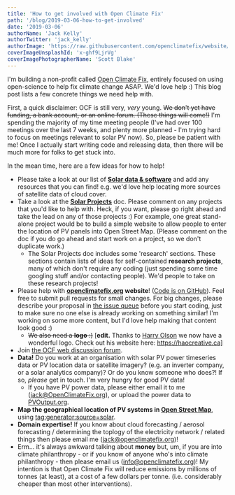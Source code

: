 ```yaml
---
title: 'How to get involved with Open Climate Fix'
path: '/blog/2019-03-06-how-to-get-involved'
date: '2019-03-06'
authorName: 'Jack Kelly'
authorTwitter: 'jack_kelly'
authorImage: 'https://raw.githubusercontent.com/openclimatefix/website/master/src/images/people/jack.png'
coverImageUnsplashId: 'x-ghf9LjrVg'
coverImagePhotographerName: 'Scott Blake'
---
```


I'm building a non-profit called [Open Climate Fix](http://openclimatefix.org), entirely focused on using open-science to help fix climate change ASAP. We'd love help :) This blog post lists a few concrete things we need help with.

First, a quick disclaimer: OCF is still very, _very_ young. ~~We don't yet have funding, a bank account, or an online forum. (These things will come!)~~ I'm spending the majority of my time meeting people (I've had over 100 meetings over the last 7 weeks, and plenty more planned - I'm trying hard to focus on meetings relevant to solar PV now). So, please be patient with me! Once I actually start writing code and releasing data, then there will be much more for folks to get stuck into.

In the mean time, here are a few ideas for how to help!

- Please take a look at our list of **[Solar data & software](https://docs.google.com/document/d/1tk9cF4O539TzaMaUufn9Ay4f6qKKEyoNKmzP03kbSDo/edit?usp=sharing)** and add any resources that you can find! e.g. we'd love help locating more sources of satellite data of cloud cover.
- Take a look at the **[Solar Projects](https://docs.google.com/document/d/14UZd_qdAjD8P1VGNQThf3rZz9tBCXk2_ySZ_oNIEdSs/edit?usp=sharing)** doc. Please comment on any projects that you'd like to help with. Heck, if you want, please go right ahead and take the lead on any of those projects :) For example, one great stand-alone project would be to build a simple website to allow people to enter the location of PV panels into Open Street Map. (Please comment on the doc if you do go ahead and start work on a project, so we don't duplicate work.)
  - The Solar Projects doc includes some 'research' sections. These sections contain lists of ideas for self-contained **research projects**, many of which don't require any coding (just spending some time googling stuff and/or contacting people). We'd people to take on these research projects!
- Please help with **[openclimatefix.org](http://openclimatefix.org) website**! ([Code is on GitHub](https://github.com/openclimatefix/openclimatefix.github.io/)). Feel free to submit pull requests for small changes. For big changes, please describe your proposal in [the issue queue](https://github.com/openclimatefix/openclimatefix.github.io/issues) before you start coding, just to make sure no one else is already working on something similar! I'm working on some more content, but I'd love help making that content look good :)
  - ~~We also need a **logo** :)~~ [**edit.** Thanks to [Harry Olson](<[LINKEDIN](https://www.linkedin.com/in/harryolson/)>) we now have a wonderful logo. Check out his website here: https://haocreative.ca]
- Join [the OCF web discussion forum](http://openclimatefix.discourse.group).
- **Data!** Do you work at an organisation with solar PV power timeseries data or PV location data or satellite imagery? (e.g. an inverter company, or a solar analytics company)? Or do you know someone who does?! If so, _please_ get in touch. I'm very hungry for good PV data!
  - If you have PV power data, please either email it to me (jack@OpenClimateFix.org), or upload the power data to [PVOutput.org](https://pvoutput.org/).
- **Map the geographical location of PV systems in [Open Street Map](https://www.openstreetmap.org)**, using [tag:generator:source=solar](https://wiki.openstreetmap.org/wiki/Tag:generator:source=solar).
- **Domain expertise!** If you know about cloud forecasting / aerosol forecasting / determining the toplogy of the electricity network / related things then please email me (jack@openclimatefix.org)!
- Erm... it's always awkward talking about **money** but, um, if you are into climate philanthropy - or if you know of anyone who's into climate philanthropy - then please email us (info@openclimatefix.org)! My intention is that Open Climate Fix will reduce emissions by millions of tonnes (at least), at a cost of a few dollars per tonne. (i.e. considerably cheaper than most other interventions).
